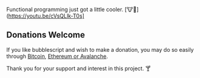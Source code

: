 Functional programming just got a little
cooler. [🐮🔔](https://youtu.be/cVsQLlk-T0s]

## Donations Welcome ##

If you like bubblescript and wish to make
a donation, you may do so easily through
[Bitcoin](bc1q69pfuaq93kg8zt8wnns8r7qjwkq9alv95zakjs),
[Ethereum or Avalanche](0x94506571776A4F292883F2D86f40D583097F1Ccc).

Thank you for your support and interest in
this project. 🍸

